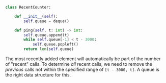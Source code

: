 ```python
class RecentCounter:

    def __init__(self):
        self.queue = deque()

    def ping(self, t: int) -> int:
        self.queue.append(t)
        while self.queue[-1] < t - 3000:
            self.queue.popleft()
        return len(self.queue)
```

The most recently added element will automatically be part of the number of "recent" calls. To determine *all* recent calls, we need to remove the *previous* calls not within the specified range of `[t - 3000, t]`. A queue is the right data structure for this.